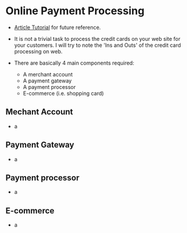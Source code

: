 # Online Payment Processing

- [Article Tutorial](https://www.itworld.com/article/2832817/consumerization/how-to-process-and-accept-credit-cards-on-your-website.html) for future reference.

- It is not a trivial task to process the credit cards on your web site for your customers. I will try to note the 'Ins and Outs' of the credit card processing on web.

- There are basically 4 main components required:
  - A merchant account
  - A payment gateway
  - A payment processor
  - E-commerce (i.e. shopping card)
  
## Mechant Account

- a 

## Payment Gateway

- a 

## Payment processor

- a 

## E-commerce

- a 
